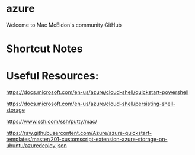 # azure
Welcome to Mac McEldon's community GitHub

# Shortcut Notes


# Useful Resources:
https://docs.microsoft.com/en-us/azure/cloud-shell/quickstart-powershell

https://docs.microsoft.com/en-us/azure/cloud-shell/persisting-shell-storage

https://www.ssh.com/ssh/putty/mac/

https://raw.githubusercontent.com/Azure/azure-quickstart-templates/master/201-customscript-extension-azure-storage-on-ubuntu/azuredeploy.json




